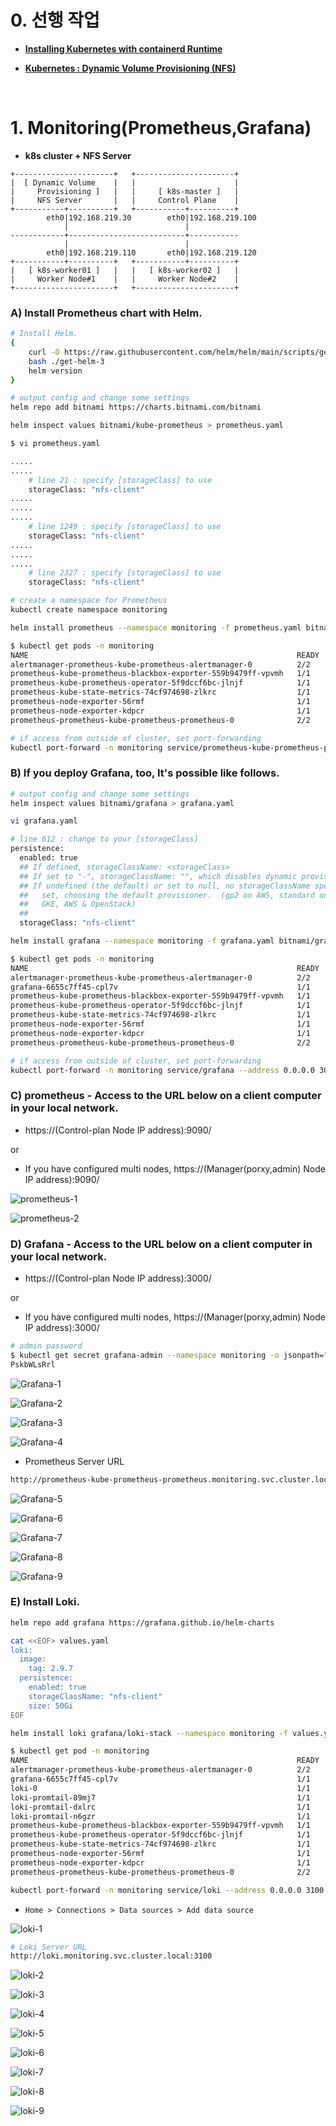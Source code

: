 # 0. 선행 작업

- [**Installing Kubernetes with containerd Runtime**](https://github.com/revenge1005/k8s-cluster-setup/tree/main/02.%20Container%20runtime/02-02.%20containerd)

- [**Kubernetes : Dynamic Volume Provisioning (NFS)**](https://github.com/revenge1005/k8s-cluster-setup/tree/main/05.%20Dynamic%20Volume%20Provisioning/05-01.%20NFS)

<BR>

# 1. Monitoring(Prometheus,Grafana)

- **k8s cluster + NFS Server**

```
+----------------------+   +----------------------+
|  [ Dynamic Volume    |   |                      |
|     Provisioning ]   |   |     [ k8s-master ]   |
|     NFS Server       |   |     Control Plane    |
+-----------+----------+   +-----------+----------+
        eth0|192.168.219.30        eth0|192.168.219.100
            |                          |
------------+--------------------------+-----------
            |                          |
        eth0|192.168.219.110       eth0|192.168.219.120
+-----------+----------+   +-----------+----------+
|   [ k8s-worker01 ]   |   |   [ k8s-worker02 ]   |
|     Worker Node#1    |   |     Worker Node#2    |
+----------------------+   +----------------------+
```

### A) Install Prometheus chart with Helm.

```bash
# Install Helm.
{
    curl -O https://raw.githubusercontent.com/helm/helm/main/scripts/get-helm-3
    bash ./get-helm-3
    helm version
}
```

```bash
# output config and change some settings
helm repo add bitnami https://charts.bitnami.com/bitnami

helm inspect values bitnami/kube-prometheus > prometheus.yaml
```

```bash
$ vi prometheus.yaml

.....
.....
    # line 21 : specify [storageClass] to use
    storageClass: "nfs-client"
.....
.....
.....
    # line 1249 : specify [storageClass] to use
    storageClass: "nfs-client"
.....
.....
.....
    # line 2327 : specify [storageClass] to use
    storageClass: "nfs-client"
```

```bash
# create a namespace for Prometheus
kubectl create namespace monitoring

helm install prometheus --namespace monitoring -f prometheus.yaml bitnami/kube-prometheus
```

```bash
$ kubectl get pods -n monitoring
NAME                                                            READY   STATUS    RESTARTS   AGE
alertmanager-prometheus-kube-prometheus-alertmanager-0          2/2     Running   0          104s
prometheus-kube-prometheus-blackbox-exporter-559b9479ff-vpvmh   1/1     Running   0          2m22s
prometheus-kube-prometheus-operator-5f9dccf6bc-jlnjf            1/1     Running   0          2m22s
prometheus-kube-state-metrics-74cf974698-zlkrc                  1/1     Running   0          2m22s
prometheus-node-exporter-56rmf                                  1/1     Running   0          2m22s
prometheus-node-exporter-kdpcr                                  1/1     Running   0          2m22s
prometheus-prometheus-kube-prometheus-prometheus-0              2/2     Running   0          104s
```

```bash
# if access from outside of cluster, set port-forwarding
kubectl port-forward -n monitoring service/prometheus-kube-prometheus-prometheus --address 0.0.0.0 9090:9090 &
```

### B) If you deploy Grafana, too, It's possible like follows.

```bash
# output config and change some settings
helm inspect values bitnami/grafana > grafana.yaml
```

```bash
vi grafana.yaml

# line 612 : change to your [storageClass]
persistence:
  enabled: true
  ## If defined, storageClassName: <storageClass>
  ## If set to "-", storageClassName: "", which disables dynamic provisioning
  ## If undefined (the default) or set to null, no storageClassName spec is
  ##   set, choosing the default provisioner.  (gp2 on AWS, standard on
  ##   GKE, AWS & OpenStack)
  ##
  storageClass: "nfs-client"
```

```bash
helm install grafana --namespace monitoring -f grafana.yaml bitnami/grafana
```

```bash
$ kubectl get pods -n monitoring
NAME                                                            READY   STATUS    RESTARTS   AGE
alertmanager-prometheus-kube-prometheus-alertmanager-0          2/2     Running   0          4m31s
grafana-6655c7ff45-cpl7v                                        1/1     Running   0          97s  # <- grafana
prometheus-kube-prometheus-blackbox-exporter-559b9479ff-vpvmh   1/1     Running   0          5m9s
prometheus-kube-prometheus-operator-5f9dccf6bc-jlnjf            1/1     Running   0          5m9s
prometheus-kube-state-metrics-74cf974698-zlkrc                  1/1     Running   0          5m9s
prometheus-node-exporter-56rmf                                  1/1     Running   0          5m9s
prometheus-node-exporter-kdpcr                                  1/1     Running   0          5m9s
prometheus-prometheus-kube-prometheus-prometheus-0              2/2     Running   0          4m31s
```

```bash
# if access from outside of cluster, set port-forwarding
kubectl port-forward -n monitoring service/grafana --address 0.0.0.0 3000:3000 &
```

### C) prometheus - Access to the URL below on a client computer in your local network.

- https://(Control-plan Node IP address):9090/

or

- If you have configured multi nodes, https://(Manager(porxy,admin) Node IP address):9090/

![prometheus-1](https://github.com/revenge1005/k8s-cluster-setup/blob/main/07.%20Monitoring/img/prometheus-1.PNG)

![prometheus-2](https://github.com/revenge1005/k8s-cluster-setup/blob/main/07.%20Monitoring/img/prometheus-2.PNG)

### D) Grafana - Access to the URL below on a client computer in your local network.

- https://(Control-plan Node IP address):3000/

or

- If you have configured multi nodes, https://(Manager(porxy,admin) Node IP address):3000/

```bash
# admin password
$ kubectl get secret grafana-admin --namespace monitoring -o jsonpath="{.data.GF_SECURITY_ADMIN_PASSWORD}" | base64 -d
PskbWLsRrl
```

![Grafana-1](https://github.com/revenge1005/k8s-cluster-setup/blob/main/07.%20Monitoring/img/grafana-1.PNG)

![Grafana-2](https://github.com/revenge1005/k8s-cluster-setup/blob/main/07.%20Monitoring/img/grafana-2.PNG)

![Grafana-3](https://github.com/revenge1005/k8s-cluster-setup/blob/main/07.%20Monitoring/img/grafana-3.PNG)

![Grafana-4](https://github.com/revenge1005/k8s-cluster-setup/blob/main/07.%20Monitoring/img/grafana-4.PNG)

- Prometheus Server URL

```bash
http://prometheus-kube-prometheus-prometheus.monitoring.svc.cluster.local
```

![Grafana-5](https://github.com/revenge1005/k8s-cluster-setup/blob/main/07.%20Monitoring/img/grafana-5.PNG)

![Grafana-6](https://github.com/revenge1005/k8s-cluster-setup/blob/main/07.%20Monitoring/img/grafana-6.PNG)

![Grafana-7](https://github.com/revenge1005/k8s-cluster-setup/blob/main/07.%20Monitoring/img/grafana-7.PNG)

![Grafana-8](https://github.com/revenge1005/k8s-cluster-setup/blob/main/07.%20Monitoring/img/grafana-8.PNG)

![Grafana-9](https://github.com/revenge1005/k8s-cluster-setup/blob/main/07.%20Monitoring/img/grafana-9.PNG)


### E) Install Loki.

```bash
helm repo add grafana https://grafana.github.io/helm-charts
```

```bash
cat <<EOF> values.yaml
loki:
  image:
    tag: 2.9.7
  persistence:
    enabled: true
    storageClassName: "nfs-client"
    size: 50Gi
EOF
```

```bash
helm install loki grafana/loki-stack --namespace monitoring -f values.yaml
```

```bash
$ kubectl get pod -n monitoring
NAME                                                            READY   STATUS    RESTARTS   AGE
alertmanager-prometheus-kube-prometheus-alertmanager-0          2/2     Running   0          42m
grafana-6655c7ff45-cpl7v                                        1/1     Running   0          39m
loki-0                                                          1/1     Running   0          3m1s # <-
loki-promtail-89mj7                                             1/1     Running   0          3m1s # <-
loki-promtail-dxlrc                                             1/1     Running   0          3m1s # <-
loki-promtail-n6gzr                                             1/1     Running   0          3m1s # <-
prometheus-kube-prometheus-blackbox-exporter-559b9479ff-vpvmh   1/1     Running   0          42m
prometheus-kube-prometheus-operator-5f9dccf6bc-jlnjf            1/1     Running   0          42m
prometheus-kube-state-metrics-74cf974698-zlkrc                  1/1     Running   0          42m
prometheus-node-exporter-56rmf                                  1/1     Running   0          42m
prometheus-node-exporter-kdpcr                                  1/1     Running   0          42m
prometheus-prometheus-kube-prometheus-prometheus-0              2/2     Running   0          42m
```

```bash
kubectl port-forward -n monitoring service/loki --address 0.0.0.0 3100:3100 &
```

- `Home > Connections > Data sources > Add data source`

![loki-1](https://github.com/revenge1005/k8s-cluster-setup/blob/main/07.%20Monitoring/img/loki-1.PNG)

```bash
# Loki Server URL
http://loki.monitoring.svc.cluster.local:3100
```

![loki-2](https://github.com/revenge1005/k8s-cluster-setup/blob/main/07.%20Monitoring/img/loki-2.PNG)

![loki-3](https://github.com/revenge1005/k8s-cluster-setup/blob/main/07.%20Monitoring/img/loki-3.PNG)

![loki-4](https://github.com/revenge1005/k8s-cluster-setup/blob/main/07.%20Monitoring/img/loki-4.PNG)

![loki-5](https://github.com/revenge1005/k8s-cluster-setup/blob/main/07.%20Monitoring/img/loki-5.PNG)

![loki-6](https://github.com/revenge1005/k8s-cluster-setup/blob/main/07.%20Monitoring/img/loki-6.PNG)

![loki-7](https://github.com/revenge1005/k8s-cluster-setup/blob/main/07.%20Monitoring/img/loki-7.PNG)

![loki-8](https://github.com/revenge1005/k8s-cluster-setup/blob/main/07.%20Monitoring/img/loki-8.PNG)

![loki-9](https://github.com/revenge1005/k8s-cluster-setup/blob/main/07.%20Monitoring/img/loki-9.PNG)